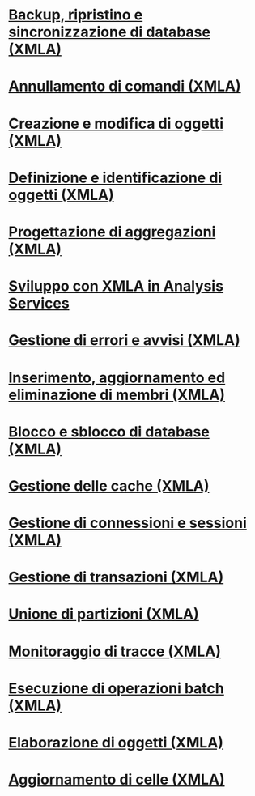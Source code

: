 # [Backup, ripristino e sincronizzazione di database (XMLA)](backing-up-restoring-and-synchronizing-databases-xmla.md)
# [Annullamento di comandi (XMLA)](canceling-commands-xmla.md)
# [Creazione e modifica di oggetti (XMLA)](creating-and-altering-objects-xmla.md)
# [Definizione e identificazione di oggetti (XMLA)](defining-and-identifying-objects-xmla.md)
# [Progettazione di aggregazioni (XMLA)](designing-aggregations-xmla.md)
# [Sviluppo con XMLA in Analysis Services](developing-with-xmla-in-analysis-services.md)
# [Gestione di errori e avvisi (XMLA)](handling-errors-and-warnings-xmla.md)
# [Inserimento, aggiornamento ed eliminazione di membri (XMLA)](inserting-updating-and-dropping-members-xmla.md)
# [Blocco e sblocco di database (XMLA)](locking-and-unlocking-databases-xmla.md)
# [Gestione delle cache (XMLA)](managing-caches-xmla.md)
# [Gestione di connessioni e sessioni (XMLA)](managing-connections-and-sessions-xmla.md)
# [Gestione di transazioni (XMLA)](managing-transactions-xmla.md)
# [Unione di partizioni (XMLA)](merging-partitions-xmla.md)
# [Monitoraggio di tracce (XMLA)](monitoring-traces-xmla.md)
# [Esecuzione di operazioni batch (XMLA)](performing-batch-operations-xmla.md)
# [Elaborazione di oggetti (XMLA)](processing-objects-xmla.md)
# [Aggiornamento di celle (XMLA)](updating-cells-xmla.md)
